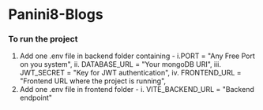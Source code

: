 # Panini8-Blogs
### To run the project
   1. Add one .env file in backend folder containing -
      i.PORT = "Any Free Port on you system", 
      ii. DATABASE_URL = "Your mongoDB URI", 
      iii. JWT_SECRET = "Key for JWT authentication", 
      iv. FRONTEND_URL = "Frontend URL where the project is running", 
   2. Add one .env file in frontend folder - 
      i. VITE_BACKEND_URL = "Backend endpoint"